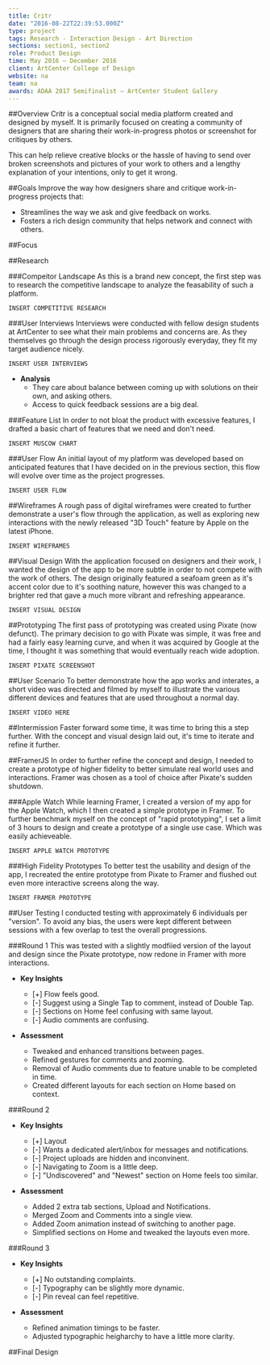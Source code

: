 ```yaml
---
title: Critr
date: "2016-08-22T22:39:53.000Z"
type: project
tags: Research - Interaction Design - Art Direction
sections: section1, section2
role: Product Design
time: May 2016 – December 2016
client: ArtCenter College of Design
website: na
team: na
awards: ADAA 2017 Semifinalist — ArtCenter Student Gallery
---
```


##Overview
Critr is a conceptual social media platform created and designed by myself. It is primarily focused on creating a community of designers that are sharing their work-in-progress photos or screenshot for critiques by others. 

This can help relieve creative blocks or the hassle of having to send over broken screenshots and pictures of your work to others and a lengthy explanation of your intentions, only to get it wrong.

##Goals
Improve the way how designers share and critique work-in-progress projects that:

- Streamlines the way we ask and give feedback on works.
- Fosters a rich design community that helps network and connect with others.

##Focus

##Research

###Compeitor Landscape
As this is a brand new concept, the first step was to research the competitive landscape to analyze the feasability of such a platform.

`INSERT COMPETITIVE RESEARCH`

###User Interviews
Interviews were conducted with fellow design students at ArtCenter to see what their main problems and concerns are. As they themselves go through the design process rigorously everyday, they fit my target audience nicely. 

`INSERT USER INTERVIEWS`

- **Analysis**
  - They care about balance between coming up with solutions on their own, and asking others.
  - Access to quick feedback sessions are a big deal.

###Feature List
In order to not bloat the product with excessive features, I drafted a basic chart of features that we need and don't need.

`INSERT MUSCOW CHART`

###User Flow
An initial layout of my platform was developed based on anticipated features that I have decided on in the previous section, this flow will evolve over time as the project progresses.

`INSERT USER FLOW`

##Wireframes
A rough pass of digital wireframes were created to further demonstrate a user's flow through the application, as well as exploring new interactions with the newly released "3D Touch" feature by Apple on the latest iPhone.

`INSERT WIREFRAMES`

##Visual Design
With the application focused on designers and their work, I wanted the design of the app to be more subtle in order to not compete with the work of others. The design originally featured a seafoam green as it's accent color due to it's soothing nature, however this was changed to a brighter red that gave a much more vibrant and refreshing appearance.

`INSERT VISUAL DESIGN`

##Prototyping
The first pass of prototyping was created using Pixate (now defunct). The primary decision to go with Pixate was simple, it was free and had a fairly easy learning curve, and when it was acquired by Google at the time, I thought it was something that would eventually reach wide adoption.

`INSERT PIXATE SCREENSHOT`

##User Scenario
To better demonstrate how the app works and interates, a short video was directed and filmed by myself to illustrate the various different devices and features that are used throughout a normal day.

`INSERT VIDEO HERE`

##Intermission
Faster forward some time, it was time to bring this a step further. With the concept and visual design laid out, it's time to iterate and refine it further.

##FramerJS
In order to further refine the concept and design, I needed to create a prototype of higher fidelity to better simulate real world uses and interactions. Framer was chosen as a tool of choice after Pixate's sudden shutdown.

###Apple Watch
While learning Framer, I created a version of my app for the Apple Watch, which I then created a simple prototype in Framer. To further benchmark myself on the concept of "rapid prototyping", I set a limit of 3 hours to design and create a prototype of a single use case. Which was easily achieveable.

`INSERT APPLE WATCH PROTOTYPE`

###High Fidelity Prototypes
To better test the usability and design of the app, I recreated the entire prototype from Pixate to Framer and flushed out even more interactive screens along the way.

`INSERT FRAMER PROTOTYPE`

##User Testing
I conducted testing with approximately 6 individuals per "version". To avoid any bias, the users were kept different between sessions with a few overlap to test the overall progressions.

###Round 1
This was tested with a slightly modfiied version of the layout and design since the Pixate prototype, now redone in Framer with more interactions.

- **Key Insights**
  - [+] Flow feels good.
  - [-] Suggest using a Single Tap to comment, instead of Double Tap.
  - [-] Sections on Home feel confusing with same layout.
  - [-] Audio comments are confusing.

- **Assessment**
  - Tweaked and enhanced transitions between pages.
  - Refined gestures for comments and zooming.
  - Removal of Audio comments due to feature unable to be completed in time.
  - Created different layouts for each section on Home based on context.

###Round 2
- **Key Insights**
  - [+] Layout
  - [-] Wants a dedicated alert/inbox for messages and notifications.
  - [-] Project uploads are hidden and inconvinent.
  - [-] Navigating to Zoom is a little deep.
  - [-] "Undiscovered" and "Newest" section on Home feels too similar.

- **Assessment**
  - Added 2 extra tab sections, Upload and Notifications.
  - Merged Zoom and Comments into a single view.
  - Added Zoom animation instead of switching to another page.
  - Simplified sections on Home and tweaked the layouts even more.

###Round 3
- **Key Insights**
  - [+] No outstanding complaints.
  - [-] Typography can be slightly more dynamic.
  - [-] Pin reveal can feel repetitive.

- **Assessment**
  - Refined animation timings to be faster.
  - Adjusted typographic heigharchy to have a little more clarity.

##Final Design
